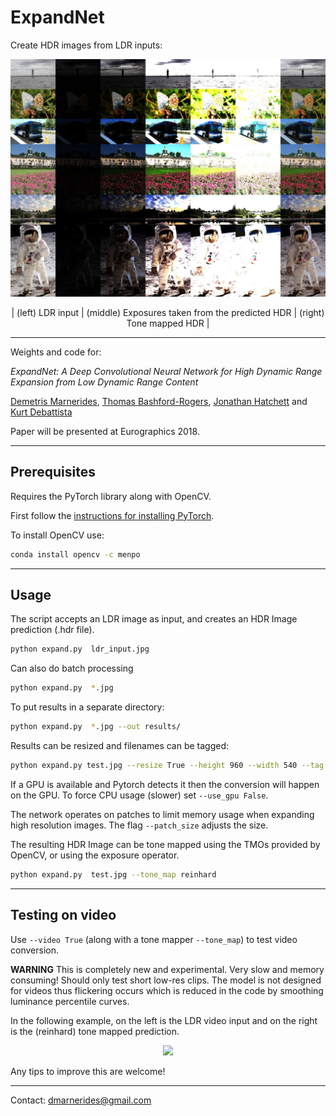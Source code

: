 # ExpandNet

Create HDR images from LDR inputs:

<center>

<img src="assets/examples.jpg">

| (left) LDR input | (middle) Exposures taken from the predicted HDR | (right) Tone mapped HDR |
</center>

---

Weights and code for:

*ExpandNet: A Deep Convolutional Neural Network for High Dynamic Range Expansion from Low Dynamic Range Content*

[Demetris Marnerides](https://github.com/dmarnerides),
[Thomas Bashford-Rogers](http://thomasbashfordrogers.com/),
[Jonathan Hatchett](http://hatchett.me.uk/) 
and [Kurt Debattista](https://warwick.ac.uk/fac/sci/wmg/people/profile/?wmgid=518)

Paper will be presented at Eurographics 2018.

---

## Prerequisites

Requires the PyTorch library along with OpenCV.

First follow the [instructions for installing PyTorch](http://pytorch.org/).

To install OpenCV use: 
```bash
conda install opencv -c menpo
```

---

## Usage

The script accepts an LDR image as input, and creates an HDR Image prediction (.hdr file).

```bash
python expand.py  ldr_input.jpg
```

Can also do batch processing

```bash
python expand.py  *.jpg
```

To put results in a separate directory:

```bash
python expand.py  *.jpg --out results/
```

Results can be resized and filenames can be tagged:
```bash
python expand.py test.jpg --resize True --height 960 --width 540 --tag my-tag
```

If a GPU is available and Pytorch detects it then the conversion will happen on the GPU. To force CPU usage (slower) set `--use_gpu False`.

The network operates on patches to limit memory usage when expanding high resolution images. The flag `--patch_size` adjusts the size.

The resulting HDR Image can be tone mapped using the TMOs provided by OpenCV, or using the exposure operator.

```bash
python expand.py  test.jpg --tone_map reinhard
```

---

## Testing on video

Use `--video True` (along with a tone mapper `--tone_map`) to test video conversion.

**WARNING** This is completely new and experimental. Very slow and memory consuming! Should only test short low-res clips. The model is not designed for videos thus flickering occurs which is reduced in the code by smoothing luminance percentile curves.

In the following example, on the left is the LDR video input and on the right is the (reinhard) tone mapped prediction.
<center>
<img src="assets/Brzansko-Moraviste-Pejzazi_20170226_4457.gif">
</center>

Any tips to improve this are welcome!

---

Contact: dmarnerides@gmail.com